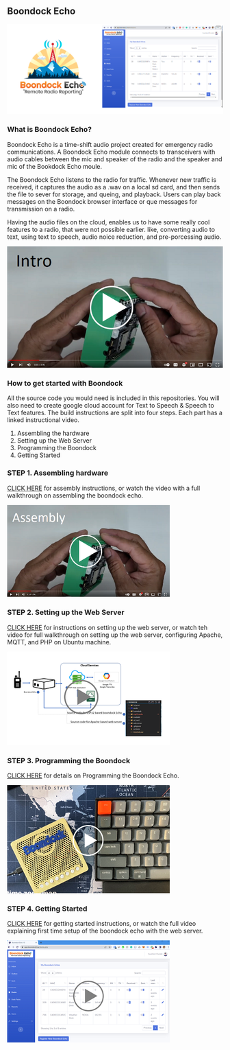 ## Boondock Echo
![logo](/mediakit/logos/boondock.png)

### What is Boondock Echo?
Boondock Echo is a time-shift audio project created for emergency radio communications. A Boondock Echo module connects to transceivers with audio cables between the mic and speaker of the radio and the speaker and mic of the Bookdock Echo moule. 

The Boondock Echo listens to the radio for traffic. Whenever new traffic is received, it captures the audio as a .wav on a local sd card, and then sends the file to sever for storage, and queing, and playback. Users can play back messages on the Boondock browser interface or que messages for transmission on a radio.

Having the audio files on the cloud, enables us to have some really cool features to a radio, that were not possible earlier. like, converting audio to text, using text to speech, audio noice reduction, and pre-porcessing audio.


 [![Watch the video](/mediakit/images/thumb-intro.png)](https://youtu.be/K9tplKsggrA)

### How to get started with Boondock
All the source code you would need is included in this repositories. You will also need to create google cloud account for Text to Speech & Speech to Text features. The build instructions are split into four steps. Each part has a linked instructional video.

<ol>
  <li>Assembling the hardware</li>
  <li>Setting up the Web Server</li>
  <li>Programming the Boondock</li>
  <li>Getting Started</li>
</ol>


### STEP 1. Assembling hardware
[CLICK HERE](/3d.print/README.md) for assembly instructions, or watch the video with a full walkthrough on assembling the boondock echo.

 [![Watch the video](/mediakit/images/thumb-assembly.png )](https://youtu.be/K9tplKsggrA)


### STEP 2. Setting up the Web Server
[CLICK HERE](/web.server/README.md) for instructions on setting up the web server, or watch teh video for full walkthrough on setting up the web server, configuring Apache, MQTT, and PHP on Ubuntu machine.

 [![Watch the video](/mediakit/images/thumb-server.png )](https://youtu.be/K9tplKsggrA)



### STEP 3. Programming the Boondock
[CLICK HERE](/esp32.audio/README.md) for details on Programming the Boondock Echo.

 [![Watch the video](/mediakit/images/thumb-programming.png )](hhttps://youtu.be/A4lLrbWOsIA)

### STEP 4. Getting Started
[CLICK HERE](/esp32.audio/README.md) for getting started instructions, or watch the full video explaining first time setup of the boondock echo with the web server.

 [![Watch the video](/mediakit/images/thumb-getting-started.png )](hhttps://youtu.be/A4lLrbWOsIA)
 
 



